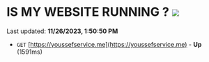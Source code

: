 # IS MY WEBSITE RUNNING ? [![](https://img.shields.io/static/v1?label=Sponsor&message=%E2%9D%A4&logo=GitHub&color=%23fe8e86)](https://github.com/sponsors/<username>)

Last updated: **11/26/2023, 1:50:50 PM**

- `GET` [https://youssefservice.me](https://youssefservice.me) - **Up** (1591ms)
